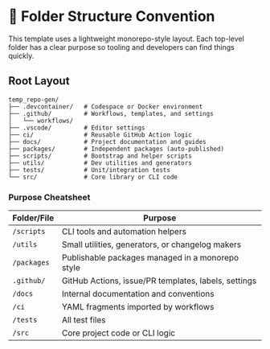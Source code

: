 # 📁 Folder Structure Convention

This template uses a lightweight monorepo-style layout. Each top-level folder has a clear purpose so tooling and developers can find things quickly.

## Root Layout

```text
temp_repo-gen/
├── .devcontainer/   # Codespace or Docker environment
├── .github/         # Workflows, templates, and settings
│   └── workflows/
├── .vscode/         # Editor settings
├── ci/              # Reusable GitHub Action logic
├── docs/            # Project documentation and guides
├── packages/        # Independent packages (auto-published)
├── scripts/         # Bootstrap and helper scripts
├── utils/           # Dev utilities and generators
├── tests/           # Unit/integration tests
└── src/             # Core library or CLI code
```

### Purpose Cheatsheet

| Folder/File | Purpose |
|-------------|---------|
| `/scripts` | CLI tools and automation helpers |
| `/utils` | Small utilities, generators, or changelog makers |
| `/packages` | Publishable packages managed in a monorepo style |
| `.github/` | GitHub Actions, issue/PR templates, labels, settings |
| `/docs` | Internal documentation and conventions |
| `/ci` | YAML fragments imported by workflows |
| `/tests` | All test files |
| `/src` | Core project code or CLI logic |


